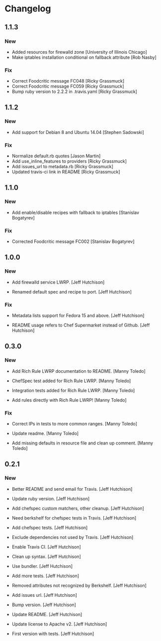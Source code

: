 # Changelog

## 1.1.3

### New

* Added resources for firewalld zone [University of Illinois Chicago]
* Make iptables installation conditional on fallback attribute [Rob Nasby]

### Fix

* Correct Foodcritic message FC048 [Ricky Grassmuck]
* Correct Foodcritic message FC059 [Ricky Grassmuck]
* Bump ruby version to 2.2.2 in .travis.yaml [Ricky Grassmuck]

## 1.1.2

### New

* Add support for Debian 8 and Ubuntu 14.04 [Stephen Sadowski]

### Fix

* Normalize default.rb quotes [Jason Martin]
* Add use_inline_features to providers [Ricky Grassmuck]
* Add issues_url to metadata.rb [Ricky Grassmuck]
* Updated travis-ci link in README [Ricky Grassmuck]

## 1.1.0

### New

* Add enable/disable recipes with fallback to iptables [Stanislav Bogatyrev]

### Fix

* Corrected Foodcritic message FC002  [Stanislav Bogatyrev]

## 1.0.0

### New

* Add firewalld service LWRP. [Jeff Hutchison]

* Renamed default spec and recipe to port. [Jeff Hutchison]

### Fix

* Metadata lists support for Fedora 15 and above. [Jeff Hutchison]

* README usage refers to Chef Supermarket instead of Github. [Jeff Hutchison]


## 0.3.0

### New

* Add Rich Rule LWRP documentation to README. [Manny Toledo]

* ChefSpec test added for Rich Rule LWRP. [Manny Toledo]

* Integration tests added for Rich Rule LWRP. [Manny Toledo]

* Add rules directly with Rich Rule LWRP! [Manny Toledo]

### Fix

* Correct IPs in tests to more common ranges. [Manny Toledo]

* Update readme. [Manny Toledo]

* Add missing defaults in resource file and clean up comment. [Manny Toledo]

## 0.2.1

### New

* Better README and send email for Travis. [Jeff Hutchison]

* Update ruby version. [Jeff Hutchison]

* Add chefspec custom matchers, other cleanup. [Jeff Hutchison]

* Need berkshelf for chefspec tests in Travis. [Jeff Hutchison]

* Add chefspec tests. [Jeff Hutchison]

* Exclude dependencies not used by Travis. [Jeff Hutchison]

* Enable Travis CI. [Jeff Hutchison]

* Clean up syntax. [Jeff Hutchison]

* Use bundler. [Jeff Hutchison]

* Add more tests. [Jeff Hutchison]

* Removed attributes not recognized by Berkshelf. [Jeff Hutchison]

* Add issues url. [Jeff Hutchison]

* Bump version. [Jeff Hutchison]

* Update README. [Jeff Hutchison]

* Update license to Apache v2. [Jeff Hutchison]

* First version with tests. [Jeff Hutchison]
